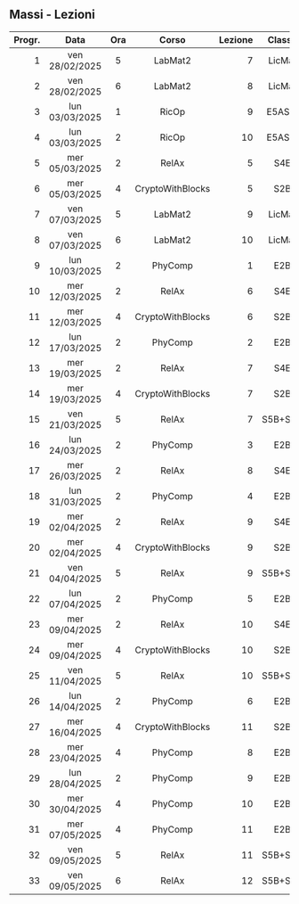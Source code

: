 ## Massi - Lezioni

|Progr.| Data | Ora | Corso | Lezione | Classe |
|--:|:-:|:-:|:-:|--:|:-:|
|1|ven 28/02/2025|5|LabMat2|7|LicMat|
|2|ven 28/02/2025|6|LabMat2|8|LicMat|
|3|lun 03/03/2025|1|RicOp|9|E5ASIA|
|4|lun 03/03/2025|2|RicOp|10|E5ASIA|
|5|mer 05/03/2025|2|RelAx|5|S4E|
|6|mer 05/03/2025|4|CryptoWithBlocks|5|S2B|
|7|ven 07/03/2025|5|LabMat2|9|LicMat|
|8|ven 07/03/2025|6|LabMat2|10|LicMat|
|9|lun 10/03/2025|2|PhyComp|1|E2B|
|10|mer 12/03/2025|2|RelAx|6|S4E|
|11|mer 12/03/2025|4|CryptoWithBlocks|6|S2B|
|12|lun 17/03/2025|2|PhyComp|2|E2B|
|13|mer 19/03/2025|2|RelAx|7|S4E|
|14|mer 19/03/2025|4|CryptoWithBlocks|7|S2B|
|15|ven 21/03/2025|5|RelAx|7|S5B+S5D|
|16|lun 24/03/2025|2|PhyComp|3|E2B|
|17|mer 26/03/2025|2|RelAx|8|S4E|
|18|lun 31/03/2025|2|PhyComp|4|E2B|
|19|mer 02/04/2025|2|RelAx|9|S4E|
|20|mer 02/04/2025|4|CryptoWithBlocks|9|S2B|
|21|ven 04/04/2025|5|RelAx|9|S5B+S5D|
|22|lun 07/04/2025|2|PhyComp|5|E2B|
|23|mer 09/04/2025|2|RelAx|10|S4E|
|24|mer 09/04/2025|4|CryptoWithBlocks|10|S2B|
|25|ven 11/04/2025|5|RelAx|10|S5B+S5D|
|26|lun 14/04/2025|2|PhyComp|6|E2B|
|27|mer 16/04/2025|4|CryptoWithBlocks|11|S2B|
|28|mer 23/04/2025|4|PhyComp|8|E2B|
|29|lun 28/04/2025|2|PhyComp|9|E2B|
|30|mer 30/04/2025|4|PhyComp|10|E2B|
|31|mer 07/05/2025|4|PhyComp|11|E2B|
|32|ven 09/05/2025|5|RelAx|11|S5B+S5D|
|33|ven 09/05/2025|6|RelAx|12|S5B+S5D|


